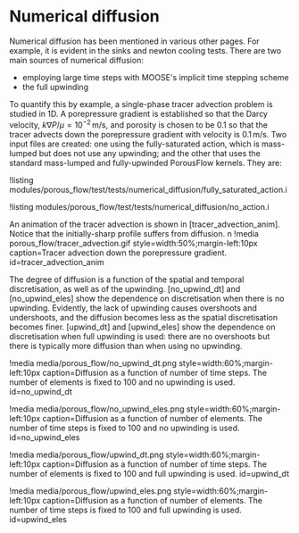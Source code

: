 # Numerical diffusion

Numerical diffusion has been mentioned in various other pages.  For example, it is evident in the sinks and newton cooling tests.  There are two main sources of numerical diffusion:

- employing large time steps with MOOSE's implicit time stepping scheme
- the full upwinding

To quantify this by example, a single-phase tracer advection problem is studied in 1D.  A porepressure gradient is established so that the Darcy velocity, $k \nabla P/\mu = 10^{-2}\,$m/s, and porosity is chosen to be $0.1$ so that the tracer advects down the porepressure gradient with velocity is $0.1\,$m/s.  Two input files are created: one using the fully-saturated action, which is mass-lumped but does not use any upwinding; and the other that uses the standard mass-lumped and fully-upwinded PorousFlow kernels.  They are:

!listing modules/porous_flow/test/tests/numerical_diffusion/fully_saturated_action.i

!listing modules/porous_flow/test/tests/numerical_diffusion/no_action.i

An animation of the tracer advection is shown in [tracer_advection_anim].  Notice that the initially-sharp profile suffers from diffusion.
n
!media porous_flow/tracer_advection.gif style=width:50%;margin-left:10px caption=Tracer advection down the porepressure gradient.  id=tracer_advection_anim

The degree of diffusion is a function of the spatial and temporal discretisation, as well as of the upwinding.  [no_upwind_dt] and [no_upwind_eles] show the dependence on discretisation when there is no upwinding.  Evidently, the lack of upwinding causes overshoots and undershoots, and the diffusion becomes less as the spatial discretisation becomes finer.  [upwind_dt] and [upwind_eles] show the dependence on discretisation when full upwinding is used: there are no overshoots but there is typically more diffusion than when using no upwinding.

!media media/porous_flow/no_upwind_dt.png style=width:60%;margin-left:10px caption=Diffusion as a function of number of time steps.  The number of elements is fixed to 100 and no upwinding is used.  id=no_upwind_dt

!media media/porous_flow/no_upwind_eles.png style=width:60%;margin-left:10px caption=Diffusion as a function of number of elements.  The number of time steps is fixed to 100 and no upwinding is used.  id=no_upwind_eles

!media media/porous_flow/upwind_dt.png style=width:60%;margin-left:10px caption=Diffusion as a function of number of time steps.  The number of elements is fixed to 100 and full upwinding is used.  id=upwind_dt

!media media/porous_flow/upwind_eles.png style=width:60%;margin-left:10px caption=Diffusion as a function of number of elements.  The number of time steps is fixed to 100 and full upwinding is used.  id=upwind_eles






